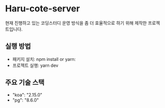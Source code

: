 # Haru-cote-server
현재 진행하고 있는 코딩스터디 운영 방식을 좀 더 효율적으로 하기 위해 제작한 프로젝트입니다.

## 실행 방법
- 패키지 설치: npm install or yarn:
- 프로젝트 실행: yarn dev

## 주요 기술 스택
- "koa": "2.15.0"
- "pg": "8.6.0"
